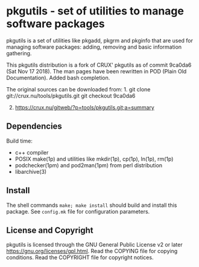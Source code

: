 pkgutils - set of utilities to manage software packages
=======================================================
pkgutils is a set of utilities like pkgadd, pkgrm and pkginfo that are
used for managing software packages: adding, removing and basic
information gathering.

This pkgutils distribution is a fork of CRUX' pkgutils as of commit
9ca0da6 (Sat Nov 17 2018).  The man pages have been rewritten in POD
(Plain Old Documentation).  Added bash completion.

The original sources can be downloaded from:
  1.
    git clone git://crux.nu/tools/pkgutils.git
    git checkout 9ca0da6

  2. https://crux.nu/gitweb/?p=tools/pkgutils.git;a=summary


Dependencies
------------
Build time:
- c++ compiler
- POSIX make(1p) and utilities like mkdir(1p), cp(1p), ln(1p), rm(1p)
- podchecker(1pm) and pod2man(1pm) from perl distribution
- libarchive(3)


Install
-------
The shell commands `make; make install` should build and install this
package.  See `config.mk` file for configuration parameters.


License and Copyright
---------------------
pkgutils is licensed through the GNU General Public License v2 or
later <https://gnu.org/licenses/gpl.html>.
Read the COPYING file for copying conditions.
Read the COPYRIGHT file for copyright notices.


<!-- vim:ft=markdown:sw=2:ts=2:sts=2:et:cc=72:tw=70
End of file. -->
